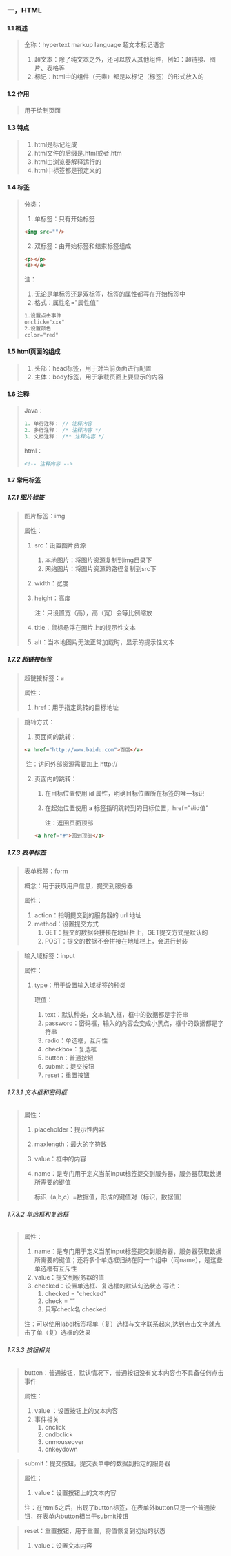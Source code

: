 ### 一，HTML

#### 1.1 概述

> 全称：hypertext markup language 超文本标记语言
>
> 1. 超文本：除了纯文本之外，还可以放入其他组件，例如：超链接、图片、表格等
> 2. 标记：html中的组件（元素）都是以标记（标签）的形式放入的

#### 1.2 作用

> 用于绘制页面

#### 1.3 特点

> 1. html是标记组成
> 2. html文件的后缀是.html或者.htm
> 3. html由浏览器解释运行的
> 4. html中标签都是预定义的

#### 1.4 标签

> 分类：
>
> 1. 单标签：只有开始标签
>
> ```html
> <img src=""/>
> ```
>
> 2. 双标签：由开始标签和结束标签组成
>
> ```html
> <p></p>
> <a></a>
> ```
>
> 注：
>
> 1. 无论是单标签还是双标签，标签的属性都写在开始标签中
> 2. 格式：属性名="属性值"
>
> ```html
> 1.设置点击事件
> onclick="xxx"
> 2.设置颜色
> color="red"
> ```
>
> 

#### 1.5 html页面的组成

> 1. 头部：head标签，用于对当前页面进行配置
> 2. 主体：body标签，用于承载页面上要显示的内容

#### 1.6 注释

> Java：
>
> ```java
> 1. 单行注释： // 注释内容
> 2. 多行注释： /* 注释内容 */
> 3. 文档注释： /** 注释内容 */
> ```
>
> html：
>
> ```html
> <!-- 注释内容 -->
> ```
>
> 

#### 1.7 常用标签

##### 1.7.1 图片标签

> 图片标签：img
>
> 属性：
>
> 1. src：设置图片资源
>
>    1. 本地图片：将图片资源复制到img目录下
>    2. 网络图片：将图片资源的路径复制到src下
>
> 2. width：宽度
>
> 3. height：高度
>
>    注：只设置宽（高），高（宽）会等比例缩放
>
> 4. title：鼠标悬浮在图片上的提示性文本
>
> 5. alt：当本地图片无法正常加载时，显示的提示性文本

##### 1.7.2 超链接标签

> 超链接标签：a
>
> 属性：
>
> 1. href：用于指定跳转的目标地址

> 跳转方式：
>
> 1. 页面间的跳转：
>
> ```html
> <a href="http://www.baidu.com">百度</a>
> ```
>
> ​				注：访问外部资源需要加上 http://
>
> 2. 页面内的跳转：
>
>    1. 在目标位置使用 id 属性，明确目标位置所在标签的唯一标识
>    2. 在起始位置使用 a 标签指明跳转到的目标位置，href="#id值"
>
>       注：返回页面顶部
>
>    ```html
>    <a href="#">回到顶部</a>
>    ```

##### 1.7.3 表单标签

> 表单标签：form
>
> 概念：用于获取用户信息，提交到服务器
>
> 属性：
>
> 1. action：指明提交到的服务器的 url 地址
> 2. method：设置提交方式
>    1. GET：提交的数据会拼接在地址栏上，GET提交方式是默认的
>    2. POST：提交的数据不会拼接在地址栏上，会进行封装

> 输入域标签：input
>
> 属性：
>
> 1. type：用于设置输入域标签的种类
>
>    取值：
>
>    1. text：默认种类，文本输入框，框中的数据都是字符串
>    2. password：密码框，输入的内容会变成小黑点，框中的数据都是字符串
>    3. radio：单选框，互斥性
>    4. checkbox：复选框
>    5. button：普通按钮
>    6. submit：提交按钮
>    7. reset：重置按钮

###### 1.7.3.1 文本框和密码框

> 属性：
>
> 1. placeholder：提示性内容
>
> 2. maxlength：最大的字符数
>
> 3. value：框中的内容
>
> 4. name：是专门用于定义当前input标签提交到服务器，服务器获取数据所需要的键值
>
>    标识（a,b,c）=数据值，形成的键值对（标识，数据值）

###### 1.7.3.2 单选框和复选框

> 属性：
>
> 1. name：是专门用于定义当前input标签提交到服务器，服务器获取数据所需要的键值；还将多个单选框归纳在同一个组中（同name），是这些单选框有互斥性
> 2. value：提交到服务器的值
> 3. checked：设置单选框、复选框的默认勾选状态
>    写法：
>    1. checked = “checked”
>    2. check = “”
>    3. 只写check名 checked
>
> 注：可以使用label标签将单（复）选框与文字联系起来,达到点击文字就点击了单（复）选框的效果

###### 1.7.3.3 按钮相关

> button：普通按钮，默认情况下，普通按钮没有文本内容也不具备任何点击事件
>
> 属性：
>
> 1. value ：设置按钮上的文本内容
> 2. 事件相关
>    1. onclick
>    2. ondbclick
>    3. onmouseover
>    4. onkeydown

> submit：提交按钮，提交表单中的数据到指定的服务器
>
> 属性：
>
> 1. value：设置按钮上的文本内容
>
> 注：在html5之后，出现了button标签，在表单外button只是一个普通按钮，在表单内button相当于submit按钮

> reset：重置按钮，用于重置，将值恢复到初始的状态
>
> 1. value：设置文本内容





